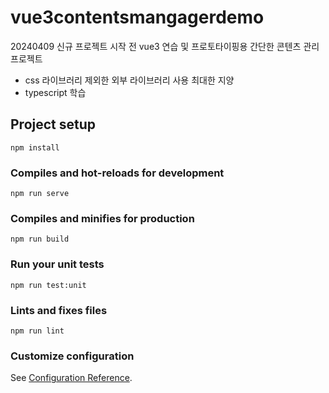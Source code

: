 # vue3contentsmangagerdemo
20240409
신규 프로젝트 시작 전 vue3 연습 및 프로토타이핑용 간단한 콘텐츠 관리 프로젝트

* css 라이브러리 제외한 외부 라이브러리 사용 최대한 지양
* typescript 학습

## Project setup
```
npm install
```

### Compiles and hot-reloads for development
```
npm run serve
```

### Compiles and minifies for production
```
npm run build
```

### Run your unit tests
```
npm run test:unit
```

### Lints and fixes files
```
npm run lint
```

### Customize configuration
See [Configuration Reference](https://cli.vuejs.org/config/).
